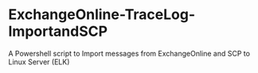 # ExchangeOnline-TraceLog-ImportandSCP
A Powershell script to Import messages from ExchangeOnline and SCP to Linux Server (ELK)

